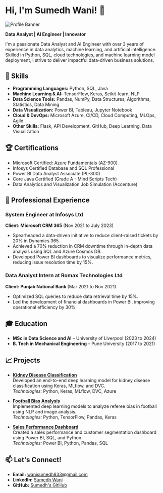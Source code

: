 # Hi, I'm Sumedh Wani! 👋

![Profile Banner](https://github.com/sumedhwani/sumedhwani/blob/1cba0bace7a0c69f9c885bb7a0c4d5c128aa8c97/DALL%C2%B7E%202024-10-18%2013.56.09%20-%20A%20professional%20banner%20for%20a%20GitHub%20profile%20themed%20around%20data%20analytics%20and%20artificial%20intelligence.%20The%20banner%20should%20have%20a%20sleek%20and%20modern%20design%20.webp)


**Data Analyst | AI Engineer | Innovator**

I'm a passionate Data Analyst and AI Engineer with over 3 years of experience in data analytics, machine learning, and artificial intelligence. Skilled in Python, SQL, cloud technologies, and machine learning model deployment, I strive to deliver impactful data-driven business solutions. 

## 🔧 Skills

- **Programming Languages:** Python, SQL, Java
- **Machine Learning & AI:** TensorFlow, Keras, Scikit-learn, NLP
- **Data Science Tools:** Pandas, NumPy, Data Structures, Algorithms, Statistics, Data Mining
- **Data Visualization:** Power BI, Tableau, Jupyter Notebook
- **Cloud & DevOps:** Microsoft Azure, CI/CD, Cloud Computing, MLOps, Agile
- **Other Skills:** Flask, API Development, GitHub, Deep Learning, Data Visualization

## 🏆 Certifications

- Microsoft Certified: Azure Fundamentals (AZ-900)
- Infosys Certified Database and SQL Professional
- Power BI Data Analyst Associate (PL-300)
- Core Java Certified (Grade A - Mind Scripts Tech)
- Data Analytics and Visualization Job Simulation (Accenture)

## 💼 Professional Experience

### **System Engineer at Infosys Ltd**  
**Client: Microsoft CRM 365** (Nov 2021 to July 2023)  
- Spearheaded a data-driven initiative to reduce client-raised tickets by 20% in Dynamics 365.
- Achieved a 70% reduction in CRM downtime through in-depth data analysis using SQL and Azure Cosmos DB.
- Developed Power BI dashboards to visualize performance metrics, reducing issue resolution time by 15%.

### **Data Analyst Intern at Romax Technologies Ltd**  
**Client: Punjab National Bank** (Mar 2021 to Nov 2021)  
- Optimized SQL queries to reduce data retrieval time by 15%.
- Led the development of financial dashboards in Power BI, improving operational efficiency by 30%.

## 🎓 Education

- **MSc in Data Science and AI** – University of Liverpool (2023 to 2024)
- **B. Tech in Mechanical Engineering** – Pune University (2017 to 2021)

## 📈 Projects

- **[Kidney Disease Classification](https://github.com/Sumedh/Kidney-Disease-Classification)**  
  Developed an end-to-end deep learning model for kidney disease classification using Keras, MLflow, and DVC.  
  _Technologies:_ Python, Keras, MLflow, DVC, Azure

- **[Football Bias Analysis](https://github.com/Sumedh/FootballBiasAnalysis)**  
  Implemented deep learning models to analyze referee bias in football using NLP and image analysis.  
  _Technologies:_ Python, TensorFlow, Pandas, Keras

- **[Sales Performance Dashboard](https://github.com/Sumedh/SalesPerformanceSegmentation)**  
  Created a sales performance and customer segmentation dashboard using Power BI, SQL, and Python.  
  _Technologies:_ Power BI, Python, Pandas, SQL

## 📫 Let's Connect!

- **Email:** wanisumedh833@gmail.com
- **LinkedIn:** [Sumedh Wani](https://www.linkedin.com/in/sumedh-wani/)
- **GitHub:** [Sumedh's GitHub](https://github.com/Sumedh)
